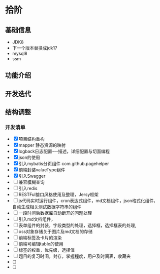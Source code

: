 
# 拾阶

## 基础信息

- JDK8
- 下一个版本替换成jdk17
- mysql8
- ssm



## 功能介绍

## 开发迭代



## 结构调整



### 开发清单
- [x] 项目结构重构
- [x] mapper 静态资源的映射
- [x] logback日志配置---描述，详细配置与切面编程
- [x] json的使用
- [x] 引入mybatis分页组件 com.github.pagehelper
- [x] 前端封装valueType组件
- [X] 引入Swagger
- [ ] 兼容模糊查询
- [ ] 引入redis
- [ ] RESTFul接口风格使用及整理，Jersy框架
- [ ] js代码实时运行组件，cron表达式组件，md文档组件，json格式化组件，自动生成相关测试数据字符串的组件
- [ ] 一段时间后数据库自动断开的问题处理
- [ ] 引入md文档组件，
- [ ] 表单组件的封装，字段类型的处理，选择框，选择框表的处理,
- [ ] oss对象存储关于图片及md文档的存储
- [ ] 前端标签及卡片的渲染
- [ ] 前端可编辑table的使用
- [ ] 标签的权重，优先级，选择值
- [ ] 题目的复习时间，封存，掌握程度，用户及时间表，收藏夹
- [ ] 
- [ ] 






